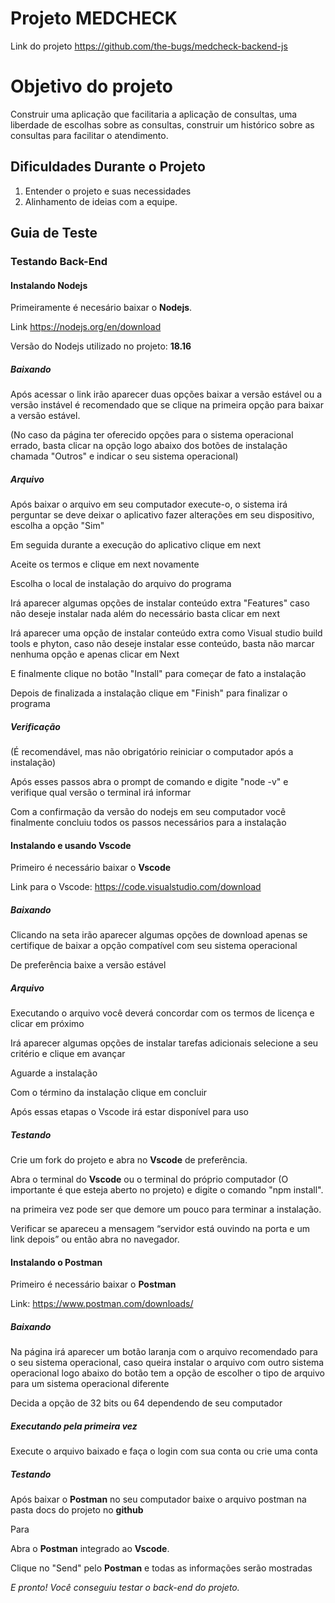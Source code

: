 # Projeto MEDCHECK

Link do projeto <https://github.com/the-bugs/medcheck-backend-js>

# Objetivo do projeto

Construir uma aplicação que facilitaria a aplicação de consultas, uma liberdade de escolhas sobre as consultas, construir um histórico sobre as consultas para facilitar o atendimento.

## Dificuldades Durante o Projeto

1. Entender o projeto e suas necessidades
2. Alinhamento de ideias com a equipe.

## Guia de Teste

### Testando Back-End

#### Instalando Nodejs

Primeiramente é necesário baixar o **Nodejs**.

Link <https://nodejs.org/en/download>

Versão do Nodejs utilizado no projeto: **18.16**

##### Baixando

Após acessar o link irão aparecer duas opções
baixar a versão estável ou a versão instável
é recomendado que se clique na primeira opção para baixar a versão estável.

(No caso da página ter oferecido opções para o 
sistema operacional errado, basta clicar na opção
logo abaixo dos botões de instalação chamada "Outros" 
e indicar o seu sistema operacional)

##### Arquivo

Após baixar o arquivo em seu computador execute-o, o sistema irá
perguntar se deve deixar o aplicativo fazer alterações em seu
dispositivo, escolha a opção "Sim"

Em seguida durante a execução do aplicativo clique em next

Aceite os termos e clique em next novamente

Escolha o local de instalação do arquivo do programa 

Irá aparecer algumas opções de instalar conteúdo extra "Features"
caso não deseje instalar nada além do necessário basta clicar em next

Irá aparecer uma opção de instalar conteúdo extra como 
Visual studio build tools e phyton, caso não deseje instalar
esse conteúdo, basta não marcar nenhuma opção
e apenas clicar em Next

E finalmente clique no botão "Install" 
para começar de fato a instalação

Depois de finalizada a instalação clique em "Finish" 
para finalizar o programa

##### Verificação

(É recomendável, mas não obrigatório reiniciar 
o computador após a instalação)

Após esses passos abra o prompt de comando e digite "node -v" e verifique qual versão o terminal irá informar

Com a confirmação da versão do nodejs em seu computador 
você finalmente concluiu todos os passos necessários para a instalação

#### Instalando e usando Vscode

Primeiro é necessário baixar o **Vscode**

Link para o Vscode: <https://code.visualstudio.com/download>

##### Baixando

Clicando na seta irão aparecer algumas opções de download
apenas se certifique de baixar a opção compatível
com seu sistema operacional

De preferência baixe a versão estável

##### Arquivo

Executando o arquivo você deverá concordar com os termos de licença
e clicar em próximo

Irá aparecer algumas opções de instalar tarefas adicionais 
selecione a seu critério e clique em avançar

Aguarde a instalação

Com o término da instalação clique em concluir

Após essas etapas o Vscode irá estar disponível para uso

##### Testando

Crie um fork do projeto e abra no **Vscode** de preferência.

Abra o terminal do **Vscode** ou o terminal do próprio computador (O importante é que esteja aberto no projeto) e digite o comando "npm install".

na primeira vez pode ser que demore um pouco para terminar a instalação.

Verificar se apareceu a mensagem “servidor está ouvindo na porta e um link depois” ou então abra no navegador.

#### Instalando o Postman

Primeiro é necessário baixar o **Postman**

Link: <https://www.postman.com/downloads/>

##### Baixando

Na página irá aparecer um botão laranja com o arquivo recomendado
para o seu sistema operacional, caso queira instalar o arquivo
com outro sistema operacional logo abaixo do botão tem a opção
de escolher o tipo de arquivo para um sistema operacional diferente

Decida a opção de 32 bits ou 64 dependendo de seu computador

##### Executando pela primeira vez

Execute o arquivo baixado e faça o login com sua conta ou
crie uma conta

##### Testando

Após baixar o **Postman** no seu computador baixe o arquivo postman na pasta docs do projeto no **github**

Para

Abra o **Postman** integrado ao **Vscode**.

Clique no "Send" pelo **Postman** e todas as informações serão mostradas

_E pronto! Você conseguiu testar o back-end do projeto._